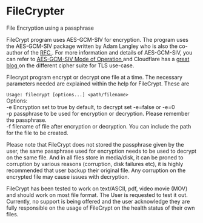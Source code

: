 # FileCrypter
File Encryption using a passphrase
<p>
 FileCrypt program uses AES-GCM-SIV for encryption. The program uses the AES-GCM-SIV package written by Adam Langley who is also the co-author of the <a href="https://datatracker.ietf.org/doc/rfc8452/?">RFC </a>. For more information and details of AES-GCM-SIV, you can refer to <a href="https://cyber.biu.ac.il/aes-gcm-siv/"> AES-GCM-SIV Mode of Operation </a> and Cloudflare has a <a href="https://blog.cloudflare.com/tls-nonce-nse/"> great blog </a> on the different cipher suite for TLS use-case.
<p>
Filecrypt program encrypt or decrypt one file at a time. The necessary parameters needed are explained within the help for FileCrypt. These are <br>
<p>

`Usage: filecrypt [options...] <path/filename> ` <br>
Options: <br>
  -e  Encryption set to true by default, to decrypt set -e=false or -e=0 <br>
  -p  passphrase to be used for encryption or decryption. Please remember the passphrase. <br>
  -f  filename of file after encryption or decryption. You can include the path for the file to be created. <br>
<p>
 Please note that FileCrypt does not stored the passphrase given by the user, the same passphrase used for encryption needs to be used to decrypt on the same file. And in all files store in media/disk, it can be proned to corruption by various reasons (corruption, disk failures etc), it is highly recommended that user backup their original file. Any corruption on the encrypted file may cause issues with decryption.
<p>  
FileCrypt has been tested to work on text/ASCII, pdf, video movie (MOV) and should work on most file format. The User is requested to test it out. Currently, no support is being offered and the user acknowledge they are fully responsible on the usage of FileCrypt on the health status of their own files.
